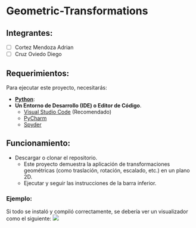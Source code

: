 # Geometric-Transformations

## Integrantes: 
- [ ] Cortez Mendoza Adrian
- [ ] Cruz Oviedo Diego

## Requerimientos:

Para ejecutar este proyecto, necesitarás:

- **[Python](https://www.python.org/)**: 
- **Un Entorno de Desarrollo (IDE) o Editor de Código**.
  - [Visual Studio Code](https://code.visualstudio.com/) (Recomendado)
  - [PyCharm](https://www.jetbrains.com/pycharm/) 
  - [Spyder](https://www.spyder-ide.org/) 

## Funcionamiento:
- Descargar o clonar el repositorio.
  - Este proyecto demuestra la aplicación de transformaciones geométricas (como traslación, rotación, escalado, etc.) en un plano 2D.
  - Ejecutar y seguir las instrucciones de la barra inferior.

### Ejemplo:
Si todo se instaló y compiló correctamente, se debería ver un visualizador como el siguiente:
![](https://imgur.com/78G5GUX.png)
